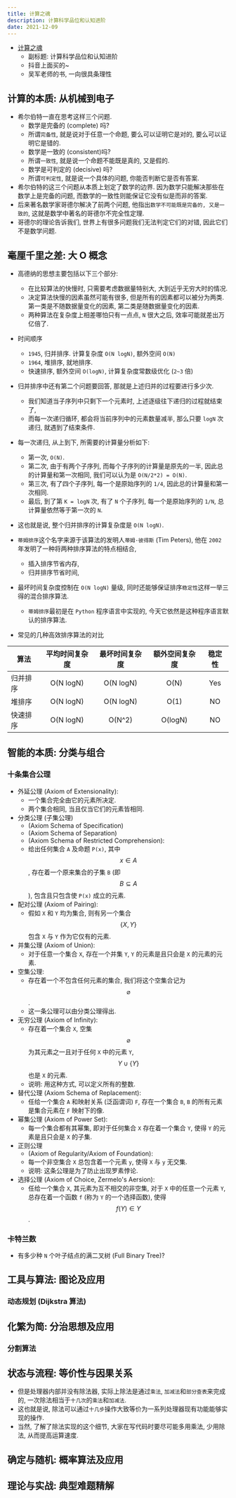 ```yaml
---
title: 计算之魂
description: 计算科学品位和认知进阶
date: 2021-12-09
---
```


- [计算之魂](https://book.douban.com/subject/35641088/)
  - 副标题: 计算科学品位和认知进阶
  - 抖音上面买的~
  - 吴军老师的书, 一向很具条理性

## 计算的本质: 从机械到电子

- 希尔伯特一直在思考这样三个问题.
  - 数学是完备的 (complete) 吗?
  - 所谓`完备性`, 就是说对于任意一个命题,
    要么可以证明它是对的, 要么可以证明它是错的.
  - 数学是一致的 (consistent)吗?
  - 所谓`一致性`, 就是说一个命题不能既是真的, 又是假的.
  - 数学是可判定的 (decisive) 吗?
  - 所谓`可判定性`, 就是说一个具体的问题,
    你能否判断它是否有答案.
- 希尔伯特的这三个问题从本质上划定了数学的边界.
  因为数学只能解决那些在数学上是完备的问题,
  而数学的一致性则能保证它没有似是而非的答案.
- 后来著名数学家哥德尔解决了前两个问题,
  他指出`数学不可能既是完备的, 又是一致的`,
  这就是数学中著名的哥德尔不完全性定理.
- 哥德尔的理论告诉我们, 世界上有很多问题我们无法判定它们的对错,
  因此它们不是数学问题.

## 毫厘千里之差: 大 O 概念

- 高德纳的思想主要包括以下三个部分:
  - 在比较算法的快慢时, 只需要考虑数据量特别大,
    大到近乎无穷大时的情况.
  - 决定算法快慢的因素虽然可能有很多,
    但是所有的因素都可以被分为两类.
    第一类是不随数据量变化的因素,
    第二类是随数据量变化的因素.
  - 两种算法在复杂度上相差哪怕只有一点点,
    `N` 很大之后, 效率可能就差出万亿倍了.

- 时间顺序
  - `1945`, 归并排序. 计算复杂度 `O(N logN)`, 额外空间 `O(N)`
  - `1964`, 堆排序, 就地排序.
  - 快速排序, 额外空间 `O(logN)`, 计算复杂度常数级优化 (`2~3` 倍)

- 归并排序中还有第二个问题要回答, 那就是上述归并的过程要进行多少次.
  - 我们知道当子序列中只剩下一个元素时,
    上述逐级往下递归的过程就结束了,
  - 而每一次递归循环, 都会将当前序列中的元素数量减半,
    那么只要 `logN` 次递归, 就遇到了结束条件.
- 每一次递归, 从上到下, 所需要的计算量分析如下:
  - 第一次, `O(N)`.
  - 第二次, 由于有两个子序列, 而每个子序列的计算量是原先的一半,
    因此总的计算量和第一次相同, 我们可以认为是 `O(N/2*2) = O(N)`.
  - 第三次, 有了四个子序列, 每一个是原始序列的 `1/4`,
    因此总的计算量和第一次相同.
  - 最后, 到了第 `K = logN` 次, 有了 `N` 个子序列,
    每一个是原始序列的 `1/N`, 总计算量依然等于第一次的 `N`.
- 这也就是说, 整个归并排序的计算复杂度是 `O(N logN)`.

- `蒂姆排序`这个名字来源于该算法的发明人`蒂姆·彼得斯` (Tim Peters),
  他在 `2002` 年发明了一种将两种排序算法的特点相结合,
  - 插入排序节省内存,
  - 归并排序节省时间,
- 最坏时间复杂度控制在 `O(N logN)` 量级,
  同时还能够保证排序`稳定性`这样一举三得的混合排序算法.
  - `蒂姆排序`最初是在 `Python` 程序语言中实现的,
    今天它依然是这种程序语言默认的排序算法.

- 常见的几种高效排序算法的对比

|    算法    | 平均时间复杂度 | 最坏时间复杂度 | 额外空间复杂度 | 稳定性 |
| --------- |:------------:|:------------:|:------------:|:----:|
|  归并排序   |  O(N logN)  |   O(N logN)  |     O(N)     |  Yes  |
|  堆排序    |   O(N logN)  |   O(N logN)  |     O(1)     |  NO   |
|  快速排序   |  O(N logN)  |   O(N^2)     |    O(logN)   |  NO   |

## 智能的本质: 分类与组合

### 十条集合公理

- 外延公理 (Axiom of Extensionality):
  - 一个集合完全由它的元素所决定.
  - 两个集合相同, 当且仅当它们的元素皆相同.
- 分类公理 (子集公理)
  - (Axiom Schema of Specification)
  - (Axiom Schema of Separation)
  - (Axiom Schema of Restricted Comprehension):
  - 给出任何集合 `A` 及命题 `P(x)`, 其中
    $$ x \in A $$,
    存在着一个原来集合的子集 `B` (即
    $$ B \subseteq A $$
    ), 包含且只包含使 `P(x)` 成立的元素.
- 配对公理 (Axiom of Pairing):
  - 假如 `X` 和 `Y` 均为集合, 则有另一个集合
    $$ \{ X, Y \} $$
    包含 `X` 与 `Y` 作为它仅有的元素.
- 并集公理 (Axiom of Union):
  - 对于任意一个集合 `X`, 存在一个并集 `Y`,
    `Y` 的元素是且只会是 `X` 的元素的元素.
- 空集公理:
  - 存在着一个不包含任何元素的集合, 我们将这个空集合记为
    $$ \varnothing $$.
  - 这一条公理可以由分类公理得出.
- 无穷公理 (Axiom of Infinity):
  - 存在着一个集合 `X`, 空集
    $$ \varnothing $$
    为其元素之一且对于任何 `X` 中的元素 `Y`,
    $$ Y \cup \{ Y \} $$
    也是 `X` 的元素.
  - 说明: 用这种方式, 可以定义所有的整数.
- 替代公理 (Axiom Schema of Replacement):
  - 任给一个集合 `A` 和映射关系 (泛函谓词) `F`, 存在一个集合 `B`,
    `B` 的所有元素是集合元素在 `F` 映射下的像.
- 幂集公理 (Axiom of Power Set):
  - 每一个集合都有其幂集, 即对于任何集合 `X` 存在着一个集合 `Y`,
    使得 `Y` 的元素是且只会是 `X` 的子集.
- 正则公理
  - (Axiom of Regularity/Axiom of Foundation):
  - 每一个非空集合 `X` 总包含着一个元素 `y`,
    使得 `X` 与 `y` 无交集.
  - 说明: 这条公理是为了防止出现罗素悖论.
- 选择公理 (Axiom of Choice, Zermelo's Aersion):
  - 任给一个集合 `X`, 其元素为互不相交的非空集,
    对于 `X` 中的任意一个元素 `Y`, 总存在着一个函数
    `f` (称为 `Y` 的一个选择函数), 使得
    $$ f(Y) \in Y $$.

### 卡特兰数

- 有多少种 `N` 个叶子结点的满二叉树 (Full Binary Tree)?

## 工具与算法: 图论及应用

### 动态规划 (Dijkstra 算法)

## 化繁为简: 分治思想及应用

### 分割算法

## 状态与流程: 等价性与因果关系

- 但是处理器内部并没有除法器,
  实际上除法是通过`乘法`, `加减法`和`部分查表`来完成的,
  一次除法相当于`十几次`的`乘法`和`加减法`.
- 这也就是说,
  除法可以通过`十几步`操作大致等价为一系列处理器现有功能能够实现的操作.
- 当然, 了解了除法实现的这个细节,
  大家在写代码时要尽可能多用乘法,
  少用除法, 从而提高运算速度.

## 确定与随机: 概率算法及应用

## 理论与实战: 典型难题精解
